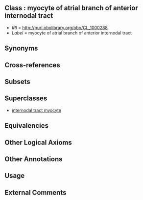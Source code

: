 
## Class : myocyte of atrial branch of anterior internodal tract

 * *IRI* = http://purl.obolibrary.org/obo/CL_1000288
 * *Label* = myocyte of atrial branch of anterior internodal tract

## Synonyms


## Cross-references


## Subsets


## Superclasses

 * [internodal tract myocyte](../../CL/96/CL_0002096.md)

## Equivalencies


## Other Logical Axioms


## Other Annotations


## Usage


## External Comments

